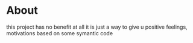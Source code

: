 # About
this project has no benefit at all
it is just a way to give u positive feelings, motivations based on some symantic code